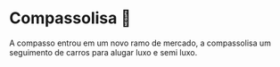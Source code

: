 # Compassolisa 🚗
A compasso entrou em um novo ramo de mercado, a compassolisa um seguimento de carros para alugar luxo e semi luxo. 
